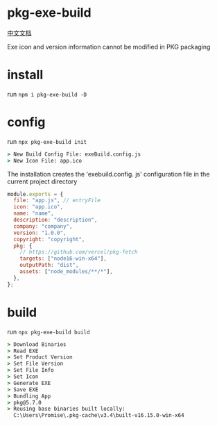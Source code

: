 # pkg-exe-build

[中文文档](https://github.com/PromiseAll/pkg-exe-build/blob/main/README_ZH.md)

Exe icon and version information cannot be modified in PKG packaging

# install

run `npm i pkg-exe-build -D`

# config

run `npx pkg-exe-build init`

```cmd
> New Build Config File: exeBuild.config.js
> New Icon File: app.ico
```

The installation creates the 'exebuild.config. js' configuration file in the current project directory

```js
module.exports = {
  file: "app.js", // entryFile
  icon: "app.ico",
  name: "name",
  description: "description",
  company: "company",
  version: "1.0.0",
  copyright: "copyright",
  pkg: {
    // https://github.com/vercel/pkg-fetch
    targets: ["node16-win-x64"],
    outputPath: "dist",
    assets: ["node_modules/**/*"],
  },
};
```

# build

run `npx pkg-exe-build build`

```cmd
> Download Binaries
> Read EXE
> Set Product Version
> Set File Version
> Set File Info
> Set Icon
> Generate EXE
> Save EXE
> Bundling App
> pkg@5.7.0
> Reusing base binaries built locally:
  C:\Users\Promise\.pkg-cache\v3.4\built-v16.15.0-win-x64
```
